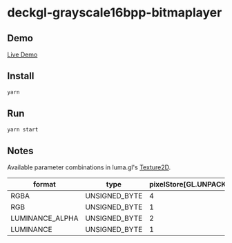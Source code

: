# deckgl-grayscale16bpp-bitmaplayer

## Demo

[Live Demo](https://seotaro.github.io/deckgl-grayscale16bpp-bitmaplayer/)

## Install

```bash
yarn
```

## Run

```bash
yarn start
```

## Notes

Available parameter combinations in luma.gl's [Texture2D](https://tsherif.github.io/luma.gl/docs/api-reference/webgl/texture-2d.html).

|  format  |  type  |  pixelStore[GL.UNPACK_ALIGNMENT]   |  *bpp*  |
| ---- | ---- | ---- | ---- |
|  RGBA  |  UNSIGNED_BYTE  |  4  |  *32*  |
|  RGB  |  UNSIGNED_BYTE  |  1  |  *24*  |
|  LUMINANCE_ALPHA  |  UNSIGNED_BYTE  |  2  |  *16*  |
|  LUMINANCE  |  UNSIGNED_BYTE  |  1  |  *8*  |
